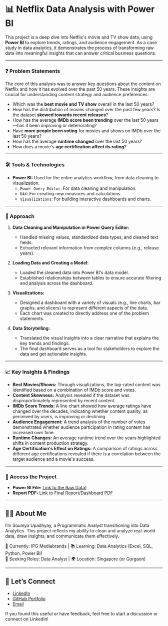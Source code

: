 # 📊 Netflix Data Analysis with Power BI

This project is a deep dive into Netflix's movie and TV show data, using **Power BI** to explore trends, ratings, and audience engagement. As a case study in data analytics, it demonstrates the process of transforming raw data into meaningful insights that can answer critical business questions.

---

### ❓ Problem Statements

The core of this analysis was to answer key questions about the content on Netflix and how it has evolved over the past 50 years. These insights are crucial for understanding content strategy and audience preferences.

* Which was the **best movie and TV show** overall in the last 50 years?
* How has the distribution of movies changed over the past few years? Is the dataset **skewed towards recent releases**?
* How has the average **IMDb score been trending** over the last 50 years—has it been improving or deteriorating?
* Have **more people been voting** for movies and shows on IMDb over the last 50 years?
* How has the average **runtime changed** over the last 50 years?
* How does a movie's **age certification affect its rating**?

---

### 🛠️ Tools & Technologies

* **Power BI:** Used for the entire analytics workflow, from data cleaning to visualization.
    * `Power Query Editor`: For data cleaning and manipulation.
    * `DAX`: For creating new measures and calculations.
    * `Visualizations`: For building interactive dashboards and charts.

---

### 🧠 Approach

1.  **Data Cleaning and Manipulation in Power Query Editor:**
    * Handled missing values, standardized data types, and cleaned text fields.
    * Extracted relevant information from complex columns (e.g., release years).

2.  **Loading Data and Creating a Model:**
    * Loaded the cleaned data into Power BI's data model.
    * Established relationships between tables to ensure accurate filtering and analysis across the dashboard.

3.  **Visualizations:**
    * Designed a dashboard with a variety of visuals (e.g., line charts, bar graphs, and slicers) to represent different aspects of the data.
    * Each chart was created to directly address one of the problem statements.

4.  **Data Storytelling:**
    * Translated the visual insights into a clear narrative that explains the key trends and findings.
    * The final dashboard serves as a tool for stakeholders to explore the data and get actionable insights.

---

### 📈 Key Insights & Findings

* **Best Movies/Shows:** Through visualizations, the top-rated content was identified based on a combination of IMDb score and votes.
* **Content Skewness:** Analysis revealed if the dataset was disproportionately represented by recent content.
* **IMDb Score Trends:** A line chart showed how average ratings have changed over the decades, indicating whether content quality, as perceived by users, is improving or declining.
* **Audience Engagement:** A trend analysis of the number of votes demonstrated whether audience participation in rating content has increased over time.
* **Runtime Changes:** An average runtime trend over the years highlighted shifts in content production strategy.
* **Age Certification's Effect on Ratings:** A comparison of ratings across different age certifications revealed if there is a correlation between the target audience and a movie's success.

---

### 📂 Access the Project

* **Power BI File:** [Link to the Raw Data](https://github.com/soumya-upadhyay/data-analytics-projects/blob/Netflix-Case-Study/Netflix%20TV%20Shows%20and%20Movies.xlsx)]
* **Report PDF:** [Link to Final Report/Dashboard PDF](https://github.com/soumya-upadhyay/data-analytics-projects/blob/Netflix-Case-Study/Netflix_Dashboard_Final.pbix)

---

## 🧑‍💼 About Me

I’m Soumya Upadhyay, a Programmatic Analyst transitioning into Data Analytics. This project reflects my ability to clean and analyze real-world data, draw insights, and communicate them effectively.

📍 Currently: IPG Mediabrands | 📚 Learning: Data Analytics (Excel, SQL, Python, Power BI)  
📅 Seeking Roles: Data Analyst | 🌍 Location: Singapore (or Gurgaon)

---

## 🔗 Let’s Connect

- [LinkedIn](https://linkedin.com/in/soumyachanderupadhyay)
- [GitHub Portfolio](https://github.com/soumya-upadhyay)  
- [Email](mailto:soumya.upadhyay19@gmail.com)

If you found this useful or have feedback, feel free to start a discussion or connect on LinkedIn!
